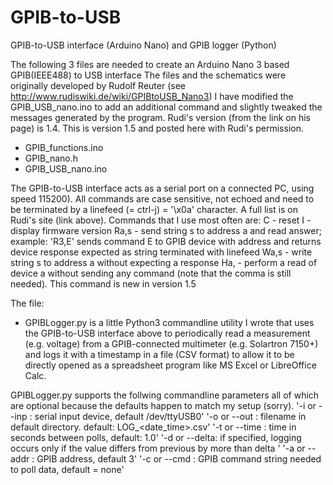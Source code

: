 # GPIB-to-USB
GPIB-to-USB interface (Arduino Nano) and GPIB logger (Python)

The following 3 files are needed to create an Arduino Nano 3 based GPIB(IEEE488) to USB interface
The files and the schematics were originally developed by Rudolf Reuter (see http://www.rudiswiki.de/wiki/GPIBtoUSB_Nano3)
I have modified the GPIB_USB_nano.ino to add an additional command and slightly tweaked the messages generated by the program. Rudi's version (from the link on his page) is 1.4. This is version 1.5 and posted here with Rudi's permission. 
  - GPIB_functions.ino
  - GPIB_nano.h
  - GPIB_USB_nano.ino
  
The GPIB-to-USB interface acts as a serial port on a connected PC, using speed 115200). All commands are case sensitive, not echoed and need to be terminated by a linefeed (= ctrl-j) = '\x0a' character. A full list is on Rudi's site (link above). Commands that I use most often are:
 C     - reset
 I     - display firmware version
 Ra,s  - send string s to address a and read answer; example: 'R3,E<linefeed>' sends command E to GPIB device with address and returns device response expected as string terminated with linefeed
 Wa,s  - write string s to address a  without expecting a response
 Ha,   - perform a read of device a without sending any command (note that the comma is still needed).  This command is new in version 1.5

The file:
  - GPIBLogger.py 
is a little Python3 commandline utility I wrote that uses the GPIB-to-USB interface above to periodically read a measurement (e.g. voltage) from a GPIB-connected multimeter (e.g. Solartron 7150+) and logs it with a timestamp in a file (CSV format) to allow it to be directly opened as a spreadsheet program like MS Excel or LibreOffice Calc. 

GPIBLogger.py supports the follwing commandline parameters all of which are optional because the defaults happen to match my setup (sorry). 
'-i or --inp  : serial input device, default /dev/ttyUSB0'
'-o or --out  : filename in default directory. default: LOG_<date_time>.csv'
'-t or --time : time in seconds between polls, default: 1.0'
'-d or --delta: if specified, logging occurs only if the value differs from previous by more than delta '
'-a or --addr : GPIB address, default 3'
'-c or --cmd  : GPIB command string needed to poll data, default = none'
